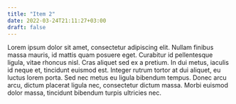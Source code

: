 ```yaml
---
title: "Item 2"
date: 2022-03-24T21:11:27+03:00
draft: false
---
```


Lorem ipsum dolor sit amet, consectetur adipiscing elit. Nullam finibus massa mauris, id mattis quam posuere eget. Curabitur id pellentesque ligula, vitae rhoncus nisl. Cras aliquet sed ex a pretium. In dui metus, iaculis id neque et, tincidunt euismod est. Integer rutrum tortor at dui aliquet, eu luctus lorem porta. Sed nec metus eu ligula bibendum tempus. Donec arcu arcu, dictum placerat ligula nec, consectetur dictum massa. Morbi euismod dolor massa, tincidunt bibendum turpis ultricies nec.
